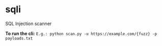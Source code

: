 # sqli

SQL Injection scanner

**To run the cli:** ``E.g.: python scan.py -u https://example.com/{fuzz} -p payloads.txt``
